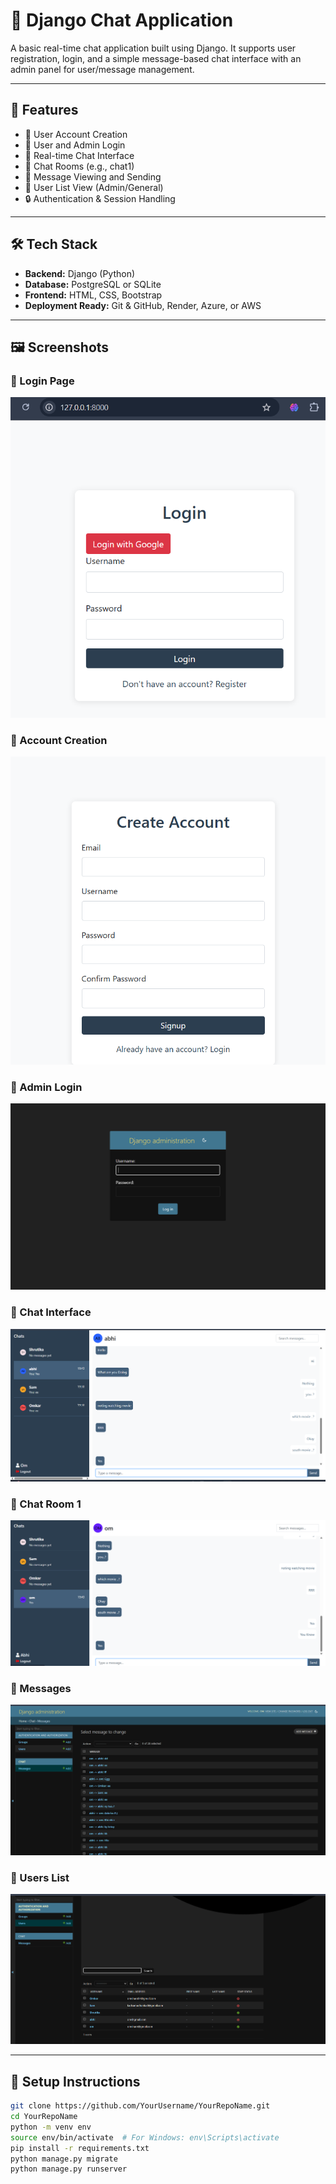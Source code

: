 # 💬 Django Chat Application

A basic real-time chat application built using Django. It supports user registration, login, and a simple message-based chat interface with an admin panel for user/message management.

---

## 🚀 Features

- 👤 User Account Creation
- 🔐 User and Admin Login
- 💬 Real-time Chat Interface
- 📂 Chat Rooms (e.g., chat1)
- 📨 Message Viewing and Sending
- 👥 User List View (Admin/General)
- 🔒 Authentication & Session Handling

---

## 🛠 Tech Stack

- **Backend:** Django (Python)
- **Database:** PostgreSQL or SQLite
- **Frontend:** HTML, CSS, Bootstrap
- **Deployment Ready:** Git & GitHub, Render, Azure, or AWS

---

## 🖼️ Screenshots


### 🔹 Login Page
![Login](screenshots/Login.png)

### 🔹 Account Creation
![Account Create](screenshots/Account%20create.png)

### 🔹 Admin Login
![Admin Login](screenshots/Admin%20Login.png)



### 🔹 Chat Interface
![Chat](screenshots/Chat.png)

### 🔹 Chat Room 1
![Chat1](screenshots/chat1.png)

### 🔹 Messages
![Messages](screenshots/Messages.png)

### 🔹 Users List
![Users](screenshots/Users.png)

---

## 📁 Setup Instructions

```bash
git clone https://github.com/YourUsername/YourRepoName.git
cd YourRepoName
python -m venv env
source env/bin/activate  # For Windows: env\Scripts\activate
pip install -r requirements.txt
python manage.py migrate
python manage.py runserver
